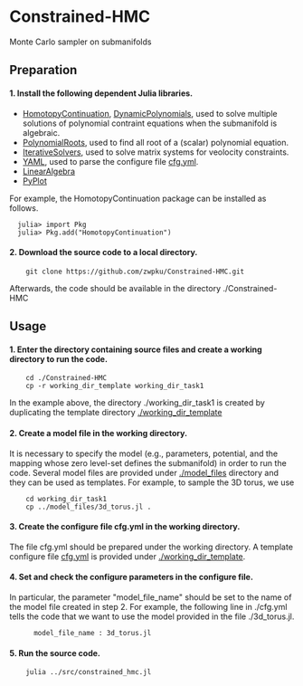 # Constrained-HMC
Monte Carlo sampler on submanifolds

## Preparation
#### 1. Install the following dependent Julia libraries. 

- [HomotopyContinuation](https://www.juliahomotopycontinuation.org/), 
 [DynamicPolynomials](https://github.com/JuliaAlgebra/DynamicPolynomials.jl), used to solve multiple solutions of polynomial contraint equations when the submanifold is algebraic.
- [PolynomialRoots](https://github.com/giordano/PolynomialRoots.jl), used to
  find all root of a (scalar) polynomial equation.
- [IterativeSolvers](https://github.com/JuliaMath/IterativeSolvers.jl), used
  to solve matrix systems for veolocity constraints.
- [YAML](https://github.com/BioJulia/YAML.jl), used to parse the configure file [cfg.yml](./cfg.yml).
- [LinearAlgebra](https://docs.julialang.org/en/v1/stdlib/LinearAlgebra/index.html)
- [PyPlot](https://github.com/JuliaPy/PyPlot.jl)

For example, the HomotopyContinuation package can be installed as follows.

```
  julia> import Pkg
  julia> Pkg.add("HomotopyContinuation")
```

#### 2. Download the source code to a local directory.

```
	git clone https://github.com/zwpku/Constrained-HMC.git
```

   Afterwards, the code should be available in the directory ./Constrained-HMC

## Usage

#### 1. Enter the directory containing source files and create a working directory to run the code.

```
  	cd ./Constrained-HMC
	cp -r working_dir_template working_dir_task1
```
In the example above, the directory ./working_dir_task1 is created by duplicating the template directory [./working_dir_template](./working_dir_template)

#### 2. Create a model file in the working directory. 

It is necessary to specify the model (e.g., parameters, potential, and the mapping whose zero level-set defines the submanifold) in order to run the code. Several model files are provided under [./model_files](./model_files) directory and they can be used as templates. For example, to sample the 3D torus, we use
```
    cd working_dir_task1
    cp ../model_files/3d_torus.jl .
```

#### 3. Create the configure file cfg.yml in the working directory. 
The file cfg.yml should be prepared under the working directory. A template configure file 
[cfg.yml](./cfg.yml) is provided under [./working_dir_template](./working_dir_template).

#### 4. Set and check the configure parameters in the configure file.

In particular, the parameter "model_file_name" should be set to 
the name of the model file created in step 2. For example, the following line in ./cfg.yml tells the code that we want to use the model provided in the file ./3d_torus.jl.
      
```
      model_file_name : 3d_torus.jl
```

#### 5. Run the source code.

```
    julia ../src/constrained_hmc.jl
```

